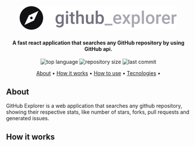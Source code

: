 <h1 align="center"><img src="https://github.com/matheusmarks/GitHub-explorer/blob/master/src/assets/logo.svg"/></h1>
<h4 align="center">A fast react application that searches any GitHub repository by using GitHub api.</h4>
<p align="center">
  <img alt="top language" src="https://img.shields.io/github/languages/top/matheusmarks/Github-explorer.svg" />
  <img alt="repository size" src="https://img.shields.io/github/repo-size/matheusmarks/GitHub-explorer.svg" />
  <img alt="last commit" src="https://img.shields.io/github/last-commit/matheusmarks/GitHub-explorer.svg" />
</p>

<p align="center">
 <a href="#about">About</a> • 
 <a href="#how-it-works">How it works</a> • 
 <a href="#how-to-use">How to use</a> • 
 <a href="#tecnologies">Tecnologies</a> • 
</p>

<h2>About</h2>
<p>GitHub Explorer is a web application that searches any github repository, showing their respective stats, like number of stars, forks, pull requests and generated issues.</p>
  
<h2>How it works</h2>
<p><img src=""></p>







